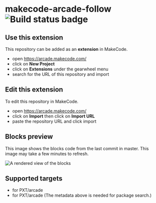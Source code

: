 # makecode-arcade-follow ![Build status badge](https://github.com/takuya-o/makecode-arcade-follow/workflows/MakeCode/badge.svg)



## Use this extension

This repository can be added as an **extension** in MakeCode.

* open https://arcade.makecode.com/
* click on **New Project**
* click on **Extensions** under the gearwheel menu
* search for the URL of this repository and import

## Edit this extension

To edit this repository in MakeCode.

* open https://arcade.makecode.com/
* click on **Import** then click on **Import URL**
* paste the repository URL and click import

## Blocks preview

This image shows the blocks code from the last commit in master.
This image may take a few minutes to refresh.

![A rendered view of the blocks](https://github.com/takuya-o/makecode-arcade-follow/raw/master/.makecode/blocks.png)

## Supported targets

* for PXT/arcade
* for PXT/arcade
(The metadata above is needed for package search.)

